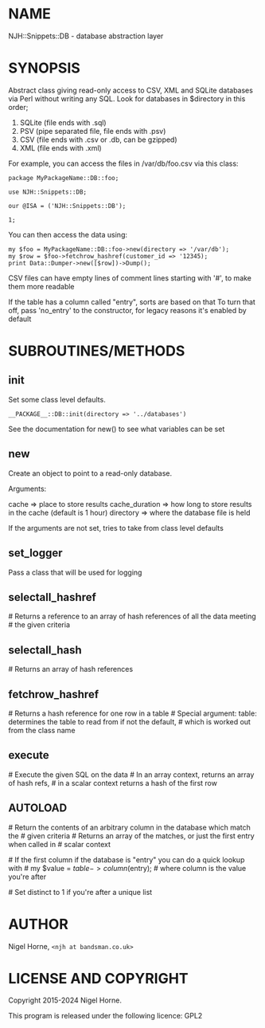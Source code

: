 # NAME

NJH::Snippets::DB - database abstraction layer

# SYNOPSIS

Abstract class giving read-only access to CSV, XML and SQLite databases via Perl without writing any SQL.
Look for databases in $directory in this order;
1) SQLite (file ends with .sql)
2) PSV (pipe separated file, file ends with .psv)
3) CSV (file ends with .csv or .db, can be gzipped)
4) XML (file ends with .xml)

For example, you can access the files in /var/db/foo.csv via this class:

    package MyPackageName::DB::foo;

    use NJH::Snippets::DB;

    our @ISA = ('NJH::Snippets::DB');

    1;

You can then access the data using:

    my $foo = MyPackageName::DB::foo->new(directory => '/var/db');
    my $row = $foo->fetchrow_hashref(customer_id => '12345);
    print Data::Dumper->new([$row])->Dump();

CSV files can have empty lines of comment lines starting with '#', to make them more readable

If the table has a column called "entry", sorts are based on that
To turn that off, pass 'no\_entry' to the constructor, for legacy
reasons it's enabled by default

# SUBROUTINES/METHODS

## init

Set some class level defaults.

    __PACKAGE__::DB::init(directory => '../databases')

See the documentation for new() to see what variables can be set

## new

Create an object to point to a read-only database.

Arguments:

cache => place to store results
cache\_duration => how long to store results in the cache (default is 1 hour)
directory => where the database file is held

If the arguments are not set, tries to take from class level defaults

## set\_logger

Pass a class that will be used for logging

## selectall\_hashref

\# Returns a reference to an array of hash references of all the data meeting
\# the given criteria

## selectall\_hash

\# Returns an array of hash references

## fetchrow\_hashref

\# Returns a hash reference for one row in a table
\# Special argument: table: determines the table to read from if not the default,
\#	which is worked out from the class name

## execute

\# Execute the given SQL on the data
\# In an array context, returns an array of hash refs,
\#	in a scalar context returns a hash of the first row

## AUTOLOAD

\# Return the contents of an arbitrary column in the database which match the
\#	given criteria
\# Returns an array of the matches, or just the first entry when called in
\#	scalar context

\# If the first column if the database is "entry" you can do a quick lookup with
\#	my $value = $table->column($entry);	# where column is the value you're after

\# Set distinct to 1 if you're after a unique list

# AUTHOR

Nigel Horne, `<njh at bandsman.co.uk>`

# LICENSE AND COPYRIGHT

Copyright 2015-2024 Nigel Horne.

This program is released under the following licence: GPL2
